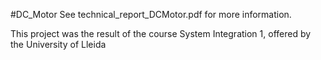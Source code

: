 #DC_Motor
See technical_report_DCMotor.pdf for more information.

This project was the result of the course System Integration 1, offered by the University of Lleida
